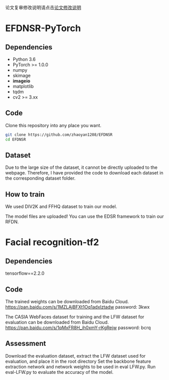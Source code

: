 论文复审修改说明请点击[论文修改说明](http://www.vision.ee.ethz.ch/%7Etimofter/publications/Agustsson-CVPRW-2017.pdf) 
# EFDNSR-PyTorch

## Dependencies
* Python 3.6
* PyTorch >= 1.0.0
* numpy
* skimage
* **imageio**
* matplotlib
* tqdm
* cv2 >= 3.xx 

## Code
Clone this repository into any place you want.
```bash
git clone https://github.com/zhaoyan1208/EFDNSR
cd EFDNSR
```
## Dataset
Due to the large size of the dataset, it cannot be directly uploaded to the webpage. Therefore, I have provided the code to download each dataset in the corresponding dataset folder.

## How to train

We used DIV2K and FFHQ dataset to train our model. 

The model files are uploaded! You can use the EDSR framework to train our RFDN.

# Facial recognition-tf2

## Dependencies

tensorflow==2.2.0

## Code

The trained weights can be downloaded from Baidu Cloud.
https://pan.baidu.com/s/1MZLAjBFXt1Oq1adxlztadw password: 3kwx

The CASIA WebFaces dataset for training and the LFW dataset for evaluation can be downloaded from Baidu Cloud.
https://pan.baidu.com/s/1qMxFR8H_ih0xmY-rKgRejw password: bcrq

## Assessment

Download the evaluation dataset, extract the LFW dataset used for evaluation, and place it in the root directory
Set the backbone feature extraction network and network weights to be used in eval LFW.py.
Run eval-LFW.py to evaluate the accuracy of the model.







